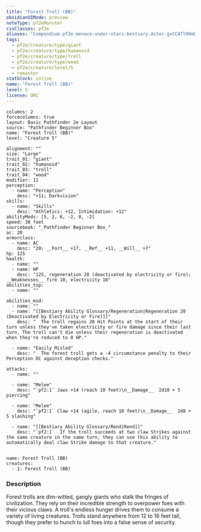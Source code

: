 ```yaml
---
title: "Forest Troll (BB)"
obsidianUIMode: preview
noteType: pf2eMonster
cssClasses: pf2e
aliases: "Compendium.pf2e.menace-under-otari-bestiary.Actor.gvCCATlH9mPGWbsp" 
tags:
  - pf2e/creature/type/giant
  - pf2e/creature/type/humanoid
  - pf2e/creature/type/troll
  - pf2e/creature/type/wood
  - pf2e/creature/level/5
  - remaster
statblock: inline
name: "Forest Troll (BB)"
level: 5
license: ORC
---
```


```statblock
columns: 2
forcecolumns: true
layout: Basic Pathfinder 2e Layout
source: "Pathfinder Beginner Box"
name: "Forest Troll (BB)"
level: "Creature 5"

alignment: ""
size: "Large"
trait_01: "giant"
trait_02: "humanoid"
trait_03: "troll"
trait_04: "wood"
modifier: 11
perception:
  - name: "Perception"
    desc: "+11; Darkvision"
skills:
  - name: "Skills"
    desc: "Athletics: +12, Intimidation: +12"
abilityMods: [5, 2, 6, -2, 0, -2]
speed: 30 feet
sourcebook: "_Pathfinder Beginner Box_"
ac: 20
armorclass:
  - name: AC
    desc: "20; __Fort__ +17, __Ref__ +11, __Will__ +7"
hp: 125
health:
  - name: ""
  - name: HP
    desc: "125, regeneration 20 (deactivated by electricity or fire); __Weaknesses__ fire 10, electricity 10"
abilities_top:
  - name: ""

abilities_mid:
  - name: ""
  - name: "[[Bestiary Ability Glossary/Regeneration|Regeneration 20 (Deactivated by Electricity or Fire)]]"
    desc: "  The troll regains 20 Hit Points at the start of their turn unless they've taken electricity or fire damage since their last turn. The troll can't die unless their regeneration is deactivated when they're reduced to 0 HP."

  - name: "Easily Misled"
    desc: "  The forest troll gets a -4 circumstance penalty to their Perception DC against deception checks."

attacks:
  - name: ""

  - name: "Melee"
    desc: "`pf2:1` Jaws +14 (reach 10 feet)\n__Damage__  2d10 + 5 piercing"

  - name: "Melee"
    desc: "`pf2:1` Claw +14 (agile, reach 10 feet)\n__Damage__  2d8 + 5 slashing"

  - name: "[[Bestiary Ability Glossary/Rend|Rend]]"
    desc: "`pf2:1`  If the troll succeeds at two claw Strikes against the same creature in the same turn, they can use this ability to automatically deal claw Strike damage to that creature."
 
```

```encounter-table
name: Forest Troll (BB)
creatures:
  - 1: Forest Troll (BB)
```


### Description
Forest trolls are dim-witted, gangly giants who stalk the fringes of civilization. They rely on their incredible strength to overpower foes with their vicious claws. A troll's endless hunger drives them to consume a variety of living creatures. Trolls stand anywhere from 12 to 16 feet tall, though they prefer to hunch to lull foes into a false sense of security.
